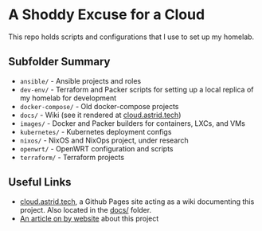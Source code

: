 # A Shoddy Excuse for a Cloud

This repo holds scripts and configurations that I use to set up my homelab.

## Subfolder Summary

- `ansible/` - Ansible projects and roles
- `dev-env/` - Terraform and Packer scripts for setting up a local replica of my homelab for development
- `docker-compose/` - Old docker-compose projects
- `docs/` - Wiki (see it rendered at [cloud.astrid.tech](https://cloud.astrid.tech/))
- `images/` - Docker and Packer builders for containers, LXCs, and VMs
- `kubernetes/` - Kubernetes deployment configs
- `nixos/` - NixOS and NixOps project, under research
- `openwrt/` - OpenWRT configuration and scripts
- `terraform/` - Terraform projects

## Useful Links

- [cloud.astrid.tech](https://cloud.astrid.tech/), a Github Pages site acting as a wiki documenting this project. Also located in the [docs/](./docs) folder.
- [An article on by website](https://astrid.tech/projects/plebscale/) about this project


